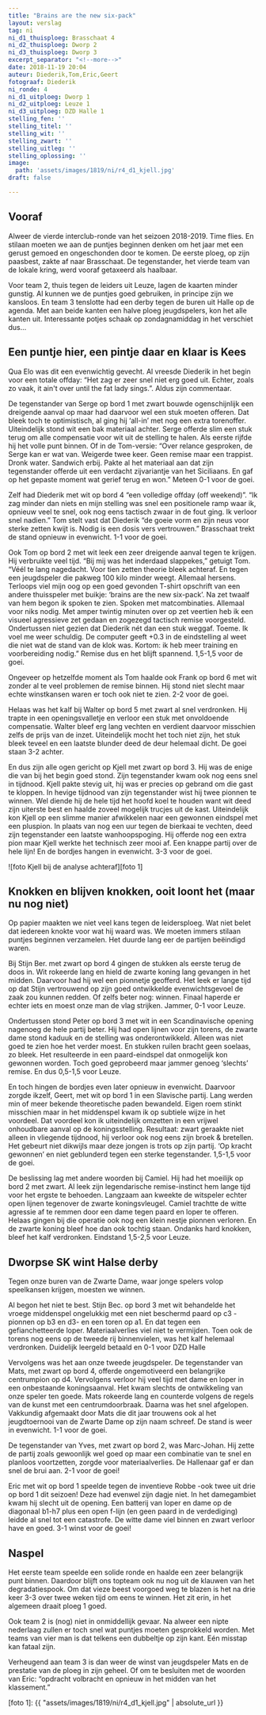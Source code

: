 ```yaml
---
title: "Brains are the new six-pack"
layout: verslag
tag: ni
ni_d1_thuisploeg: Brasschaat 4
ni_d2_thuisploeg: Dworp 2
ni_d3_thuisploeg: Dworp 3
excerpt_separator: "<!--more-->"
date: 2018-11-19 20:04
auteur: Diederik,Tom,Eric,Geert
fotograaf: Diederik
ni_ronde: 4
ni_d1_uitploeg: Dworp 1
ni_d2_uitploeg: Leuze 1
ni_d3_uitploeg: DZD Halle 1
stelling_fen: ''
stelling_titel: ''
stelling_wit: ''
stelling_zwart: ''
stelling_uitleg: ''
stelling_oplossing: ''
image:
  path: 'assets/images/1819/ni/r4_d1_kjell.jpg'
draft: false

---
```

## Vooraf

Alweer de vierde interclub-ronde van het seizoen 2018-2019. Time flies. En stilaan moeten we aan de puntjes beginnen denken om het jaar met een gerust gemoed en ongeschonden door te komen. De eerste ploeg, op zijn paasbest, zakte af naar Brasschaat. De tegenstander, het vierde team van de lokale kring, werd vooraf getaxeerd als haalbaar.

Voor team 2, thuis tegen de leiders uit Leuze, lagen de kaarten minder gunstig. Al kunnen we de puntjes goed gebruiken, in principe zijn we kansloos. En team 3 tenslotte had een derby tegen de buren uit Halle op de agenda. Met aan beide kanten een halve ploeg jeugdspelers, kon het alle kanten uit. Interessante potjes schaak op zondagnamiddag in het verschiet dus…<!--more-->

## Een puntje hier, een pintje daar en klaar is Kees

Qua Elo was dit een evenwichtig gevecht. Al vreesde Diederik in het begin voor een totale offday: “Het zag er zeer snel niet erg goed uit. Echter, zoals zo vaak, it ain't over until the fat lady sings.”. Aldus zijn commentaar. 

De tegenstander van Serge op bord 1 met zwart bouwde ogenschijnlijk een dreigende aanval op maar had daarvoor wel een stuk moeten offeren. Dat bleek toch te optimistisch, al ging hij ‘all-in’ met nog een extra torenoffer. Uiteindelijk stond wit een bak materiaal achter. Serge offerde slim een stuk terug om alle compensatie voor wit uit de stelling te halen. Als eerste rijfde hij het volle punt binnen. Of in de Tom-versie: “Over relance gesproken, de Serge kan er wat van. Weigerde twee keer. Geen remise maar een trappist. Dronk water. Sandwich erbij. Pakte al het materiaal aan dat zijn tegenstander offerde uit een verdacht zijvariantje van het Siciliaans. En gaf op het gepaste moment wat gerief terug en won.” Meteen 0-1 voor de goei.

Zelf had Diederik met wit op bord 4 “een volledige offday (off weekend)”. “Ik zag minder dan niets en mijn stelling was snel een positionele ramp waar ik, opnieuw veel te snel, ook nog eens tactisch zwaar in de fout ging. Ik verloor snel nadien.” Tom stelt vast dat Diederik “de goeie vorm en zijn neus voor sterke zetten kwijt is. Nodig is een dosis vers vertrouwen.” Brasschaat trekt de stand opnieuw in evenwicht. 1-1 voor de goei.

Ook Tom op bord 2 met wit leek een zeer dreigende aanval tegen te krijgen. Hij verbruikte veel tijd. “Bij mij was het inderdaad slappekes,” getuigt Tom. “Véél te lang nagedacht. Voor tien zetten theorie bleek achteraf. En tegen een jeugdspeler die pakweg 100 kilo minder weegt. Allemaal hersens. Terloops viel mijn oog op een goed gevonden T-shirt opschrift van een andere thuisspeler met buikje: ‘brains are the new six-pack’. Na zet twaalf van hem begon ik spoken te zien. Spoken met matcombinaties. Allemaal voor niks nodig. Met amper twintig minuten over op zet veertien heb ik een visueel agressieve zet gedaan en zogezegd tactisch remise voorgesteld. Ondertussen niet gezien dat Diederik nét dan een stuk weggaf. Toeme. Ik voel me weer schuldig. De computer geeft +0.3 in de eindstelling al weet die niet wat de stand van de klok was. Kortom: ik heb meer training en voorbereiding nodig.” Remise dus en het blijft spannend. 1,5-1,5 voor de goei.

Ongeveer op hetzelfde moment als Tom haalde ook Frank op bord 6 met wit zonder al te veel problemen de remise binnen. Hij stond niet slecht maar echte winstkansen waren er toch ook niet te zien. 2-2 voor de goei.

Helaas was het kalf bij Walter op bord 5 met zwart al snel verdronken. Hij trapte in een openingsvalletje en verloor een stuk met onvoldoende compensatie. Walter bleef erg lang vechten en verdient daarvoor misschien zelfs de prijs van de inzet. Uiteindelijk mocht het toch niet zijn, het stuk bleek teveel en een laatste blunder deed de deur helemaal dicht. De goei staan 3-2 achter.

En dus zijn alle ogen gericht op Kjell met zwart op bord 3. Hij was de enige die van bij het begin goed stond. Zijn tegenstander kwam ook nog eens snel in tijdnood. Kjell pakte stevig uit, hij was er precies op gebrand om die gast te kloppen. In hevige tijdnood van zijn tegenstander wist hij twee pionnen te winnen. Wel diende hij de hele tijd het hoofd koel te houden want wit deed zijn uiterste best en haalde zoveel mogelijk trucjes uit de kast. Uiteindelijk kon Kjell op een slimme manier afwikkelen naar een gewonnen eindspel met een pluspion. In plaats van nog een uur tegen de bierkaai te vechten, deed zijn tegenstander een laatste wanhoopspoging. Hij offerde nog een extra pion maar Kjell werkte het technisch zeer mooi af. Een knappe partij over de hele lijn! En de bordjes hangen in evenwicht. 3-3 voor de goei. 

![foto Kjell bij de analyse achteraf][foto 1]

## Knokken en blijven knokken, ooit loont het (maar nu nog niet)

Op papier maakten we niet veel kans tegen de leidersploeg. Wat niet belet dat iedereen knokte voor wat hij waard was. We moeten immers stilaan puntjes beginnen verzamelen. Het duurde lang eer de partijen beëindigd waren.

Bij Stijn Ber. met zwart op bord 4 gingen de stukken als eerste terug de doos in. Wit rokeerde lang en hield de zwarte koning lang gevangen in het midden. Daarvoor had hij wel een pionnetje geofferd. Het leek er lange tijd op dat Stijn vertrouwend op zijn goed ontwikkelde evenwichtsgevoel de zaak zou kunnen redden. Of zelfs beter nog: winnen. Finaal haperde er echter iets en moest onze man de vlag strijken. Jammer, 0-1 voor Leuze.

Ondertussen stond Peter op bord 3 met wit in een Scandinavische opening nagenoeg de hele partij beter. Hij had open lijnen voor zijn torens, de zwarte dame stond kaduuk en de stelling was onderontwikkeld. Alleen was niet goed te zien hoe het verder moest. En stukken ruilen bracht geen soelaas, zo bleek. Het resulteerde in een paard-eindspel dat onmogelijk kon gewonnen worden. Toch goed geprobeerd maar jammer genoeg ‘slechts’ remise. En dus 0,5-1,5 voor Leuze.

En toch hingen de bordjes even later opnieuw in evenwicht. Daarvoor zorgde ikzelf, Geert, met wit op bord 1 in een Slavische partij. Lang werden min of meer bekende theoretische paden bewandeld. Eigen roem stinkt misschien maar in het middenspel kwam ik op subtiele wijze in het voordeel. Dat voordeel kon ik uiteindelijk omzetten in een vrijwel onhoudbare aanval op de koningsstelling. Resultaat: zwart geraakte niet alleen in vliegende tijdnood, hij verloor ook nog eens zijn broek & bretellen. Het gebeurt niet dikwijls maar deze jongen is trots op zijn partij. ‘Op kracht gewonnen’ en niet geblunderd tegen een sterke tegenstander. 1,5-1,5 voor de goei.

De beslissing lag met andere woorden bij Camiel. Hij had het moeilijk op bord 2 met zwart. Al leek zijn legendarische remise-instinct hem lange tijd voor het ergste te behoeden. Langzaam aan kweekte de witspeler echter open lijnen tegenover de zwarte koningsvleugel. Camiel trachtte de witte agressie af te remmen door een dame tegen paard en loper te offeren. Helaas gingen bij die operatie ook nog een klein nestje pionnen verloren. En de zwarte koning bleef hoe dan ook tochtig staan. Ondanks hard knokken, bleef het kalf verdronken. Eindstand 1,5-2,5 voor Leuze. 

## Dworpse SK wint Halse derby

Tegen onze buren van de Zwarte Dame, waar jonge spelers volop speelkansen krijgen, moesten we winnen.

Al begon het niet te best. Stijn Bec. op bord 3 met wit behandelde het vroege middenspel ongelukkig met een niet beschermd paard op c3 -pionnen op b3 en d3- en een toren op a1. En dat tegen een gefianchetteerde loper. Materiaalverlies viel niet te vermijden. Toen ook de torens nog eens op de tweede rij binnenvielen, was het kalf helemaal verdronken. Duidelijk leergeld betaald en 0-1 voor DZD Halle

Vervolgens was het aan onze tweede jeugdspeler. De tegenstander van Mats, met zwart op bord 4, offerde ongemotiveerd een belangrijke centrumpion op d4. Vervolgens verloor hij veel tijd met dame en loper in een onbestaande koningsaanval. Het kwam slechts de ontwikkeling van onze speler ten goede. Mats rokeerde lang en counterde volgens de regels van de kunst met een centrumdoorbraak. Daarna was het snel afgelopen. Vakkundig afgemaakt door Mats die dit jaar trouwens ook al het jeugdtoernooi van de Zwarte Dame op zijn naam schreef. De stand is weer in evenwicht. 1-1 voor de goei. 

De tegenstander van Yves, met zwart op bord 2, was Marc-Johan. Hij zette de partij zoals gewoonlijk wel goed op maar een combinatie van te snel en planloos voortzetten, zorgde voor materiaalverlies. De Hallenaar gaf er dan snel de brui aan. 2-1 voor de goei!

Eric met wit op bord 1 speelde tegen de inventieve Robbe -ook twee uit drie op bord 1 dit seizoen! Deze had evenwel zijn dagje niet. In het damegambiet kwam hij slecht uit de opening. Een batterij van loper en dame op de diagonaal b1-h7 plus een open f-lijn (en geen paard in de verdediging) leidde al snel tot een catastrofe. De witte dame viel binnen en zwart verloor have en goed. 3-1 winst voor de goei!

## Naspel

Het eerste team speelde een solide ronde en haalde een zeer belangrijk punt binnen. Daardoor blijft ons topteam ook nu nog uit de klauwen van het degradatiespook. Om dat vieze beest voorgoed weg te blazen is het na drie keer 3-3 over twee weken tijd om eens te winnen. Het zit erin, in het algemeen draait ploeg 1 goed. 

Ook team 2 is (nog) niet in onmiddellijk gevaar. Na alweer een nipte nederlaag zullen er toch snel wat puntjes moeten gesprokkeld worden. Met teams van vier man is dat telkens een dubbeltje op zijn kant. Eén misstap kan fataal zijn. 

Verheugend aan team 3 is dan weer de winst van jeugdspeler Mats en de prestatie van de ploeg in zijn geheel. Of om te besluiten met de woorden van Eric: “opdracht volbracht en opnieuw in het midden van het klassement.”

[foto 1]: {{ "assets/images/1819/ni/r4_d1_kjell.jpg" | absolute_url }}
